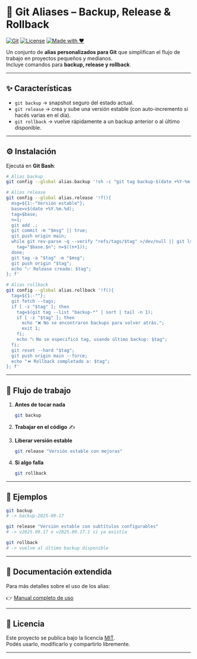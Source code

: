 # 🚀 Git Aliases – Backup, Release & Rollback

[![Git](https://img.shields.io/badge/Git-%23F05032.svg?style=for-the-badge&logo=git&logoColor=white)](https://git-scm.com/)
[![License](https://img.shields.io/badge/license-MIT-green.svg?style=for-the-badge)](LICENSE)
[![Made with ♥](https://img.shields.io/badge/Made%20with-♥-red.svg?style=for-the-badge)](#)

Un conjunto de **alias personalizados para Git** que simplifican el flujo de trabajo en proyectos pequeños y medianos.  
Incluye comandos para **backup, release y rollback**.

---

## ✨ Características

- `git backup` → snapshot seguro del estado actual.  
- `git release` → crea y sube una versión estable (con auto-incremento si hacés varias en el día).  
- `git rollback` → vuelve rápidamente a un backup anterior o al último disponible.  

---

## ⚙️ Instalación

Ejecutá en **Git Bash**:

```bash
# Alias backup
git config --global alias.backup '!sh -c "git tag backup-$(date +%Y-%m-%d) && git push origin backup-$(date +%Y-%m-%d)"'

# Alias release
git config --global alias.release '!f(){
  msg=${1:-"Versión estable"};
  base=v$(date +%Y.%m.%d);
  tag=$base;
  n=1;
  git add .;
  git commit -m "$msg" || true;
  git push origin main;
  while git rev-parse -q --verify "refs/tags/$tag" >/dev/null || git ls-remote --tags origin | grep -q "$tag"; do
    tag="$base.$n"; n=$((n+1));
  done;
  git tag -a "$tag" -m "$msg";
  git push origin "$tag";
  echo "✅ Release creado: $tag";
}; f'

# Alias rollback
git config --global alias.rollback '!f(){
  tag=${1:-""};
  git fetch --tags;
  if [ -z "$tag" ]; then
    tag=$(git tag --list "backup-*" | sort | tail -n 1);
    if [ -z "$tag" ]; then
      echo "❌ No se encontraron backups para volver atrás.";
      exit 1;
    fi;
    echo "ℹ️ No se especificó tag, usando último backup: $tag";
  fi;
  git reset --hard "$tag";
  git push origin main --force;
  echo "⏪ Rollback completado a: $tag";
}; f'
```

---

## 🚀 Flujo de trabajo

1. **Antes de tocar nada**  
   ```bash
   git backup
   ```

2. **Trabajar en el código** ✍️  

3. **Liberar versión estable**  
   ```bash
   git release "Versión estable con mejoras"
   ```

4. **Si algo falla**  
   ```bash
   git rollback
   ```

---

## 📌 Ejemplos

```bash
git backup
# -> backup-2025-09-17

git release "Versión estable con subtítulos configurables"
# -> v2025.09.17 o v2025.09.17.1 si ya existía

git rollback
# -> vuelve al último backup disponible
```

---

## 📖 Documentación extendida

Para más detalles sobre el uso de los alias:

👉 [Manual completo de uso](docs/manual_git.md)

---

## 📄 Licencia

Este proyecto se publica bajo la licencia [MIT](LICENSE).  
Podés usarlo, modificarlo y compartirlo libremente.

---
